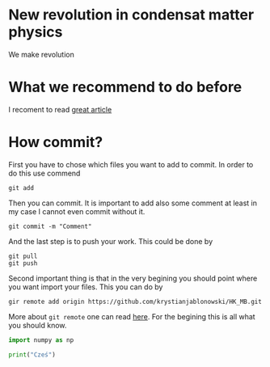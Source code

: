 ﻿# New revolution in condensat matter physics
 We make revolution

# What we recommend to do before
  I recoment to read [great article](https://arxiv.org/pdf/2308.02292.pdf)

# How commit?
 First you have to chose which files you want to add to commit. In order to do this use commend
 ````
 git add
 ````
Then you can commit. It is important to add also some comment at least in my case I cannot even commit without it.
````
git commit -m "Comment"
````
And the last step is to push your work. This could be done by
````
git pull
git push
````
Second important thing is that in the very begining you should point where you want import your files. This you can do by
````
gir remote add origin https://github.com/krystianjablonowski/HK_MB.git 
````
More about ``git remote`` one can read [here](https://git-scm.com/docs/git-remote).
For the begining this is all what you should know.
````python
import numpy as np

print("Cześ")
````

